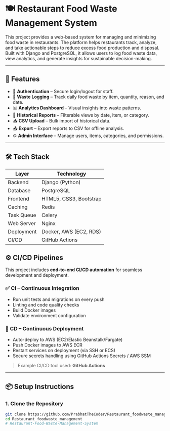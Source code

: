 # 🍽️ Restaurant Food Waste Management System

This project provides a web-based system for managing and minimizing food waste in restaurants. The platform helps restaurants track, analyze, and take actionable steps to reduce excess food production and disposal. Built with Django and PostgreSQL, it allows users to log food waste data, view analytics, and generate insights for sustainable decision-making.

---


## 🚀 Features

- 🔐 **Authentication** – Secure login/logout for staff.
- 🍛 **Waste Logging** – Track daily food waste by item, quantity, reason, and date.
- 📊 **Analytics Dashboard** – Visual insights into waste patterns.
- 📅 **Historical Reports** – Filterable views by date, item, or category.
- 📥 **CSV Upload** – Bulk import of historical data.
- 📤 **Export** – Export reports to CSV for offline analysis.
- ⚙️ **Admin Interface** – Manage users, items, categories, and permissions.

---

## 🛠️ Tech Stack

| Layer       | Technology                |
|-------------|---------------------------|
| Backend     | Django (Python)           |
| Database    | PostgreSQL                |
| Frontend    | HTML5, CSS3, Bootstrap    |
| Caching     | Redis                     |
| Task Queue  | Celery                    |
| Web Server  | Nginx                     |
| Deployment  | Docker, AWS (EC2, RDS)    |
| CI/CD       | GitHub Actions


## ⚙️ CI/CD Pipelines

This project includes **end-to-end CI/CD automation** for seamless development and deployment.

### ✅ CI – Continuous Integration
- Run unit tests and migrations on every push
- Linting and code quality checks
- Build Docker images
- Validate environment configuration

### 🚀 CD – Continuous Deployment
- Auto-deploy to AWS (EC2/Elastic Beanstalk/Fargate)
- Push Docker images to AWS ECR
- Restart services on deployment (via SSH or ECS)
- Secure secrets handling using GitHub Actions Secrets / AWS SSM

> Example CI/CD tool used: **GitHub Actions**

---

## 📦 Setup Instructions

### 1. Clone the Repository

```bash
git clone https://github.com/PrabhatTheCoder/Restaurant_foodwaste_management.git
cd Restaurant_foodwaste_management
#   R e s t a u r a n t - F o o d - W a s t e - M a n a g e m e n t - S y s t e m  
 
